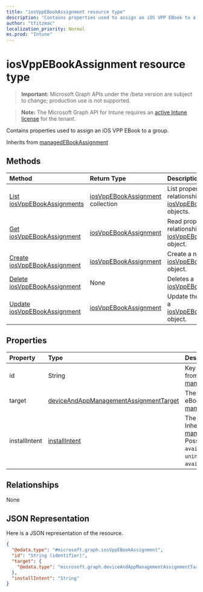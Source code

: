 ```yaml
---
title: "iosVppEBookAssignment resource type"
description: "Contains properties used to assign an iOS VPP EBook to a group."
author: "tfitzmac"
localization_priority: Normal
ms.prod: "Intune"
---
```


# iosVppEBookAssignment resource type

> **Important:** Microsoft Graph APIs under the /beta version are subject to change; production use is not supported.

> **Note:** The Microsoft Graph API for Intune requires an [active Intune license](https://go.microsoft.com/fwlink/?linkid=839381) for the tenant.

Contains properties used to assign an iOS VPP EBook to a group.


Inherits from [managedEBookAssignment](../resources/intune-books-managedebookassignment.md)

## Methods
|Method|Return Type|Description|
|:---|:---|:---|
|[List iosVppEBookAssignments](../api/intune-books-iosvppebookassignment-list.md)|[iosVppEBookAssignment](../resources/intune-books-iosvppebookassignment.md) collection|List properties and relationships of the [iosVppEBookAssignment](../resources/intune-books-iosvppebookassignment.md) objects.|
|[Get iosVppEBookAssignment](../api/intune-books-iosvppebookassignment-get.md)|[iosVppEBookAssignment](../resources/intune-books-iosvppebookassignment.md)|Read properties and relationships of the [iosVppEBookAssignment](../resources/intune-books-iosvppebookassignment.md) object.|
|[Create iosVppEBookAssignment](../api/intune-books-iosvppebookassignment-create.md)|[iosVppEBookAssignment](../resources/intune-books-iosvppebookassignment.md)|Create a new [iosVppEBookAssignment](../resources/intune-books-iosvppebookassignment.md) object.|
|[Delete iosVppEBookAssignment](../api/intune-books-iosvppebookassignment-delete.md)|None|Deletes a [iosVppEBookAssignment](../resources/intune-books-iosvppebookassignment.md).|
|[Update iosVppEBookAssignment](../api/intune-books-iosvppebookassignment-update.md)|[iosVppEBookAssignment](../resources/intune-books-iosvppebookassignment.md)|Update the properties of a [iosVppEBookAssignment](../resources/intune-books-iosvppebookassignment.md) object.|

## Properties
|Property|Type|Description|
|:---|:---|:---|
|id|String|Key of the entity. Inherited from [managedEBookAssignment](../resources/intune-books-managedebookassignment.md)|
|target|[deviceAndAppManagementAssignmentTarget](../resources/intune-shared-deviceandappmanagementassignmenttarget.md)|The assignment target for eBook. Inherited from [managedEBookAssignment](../resources/intune-books-managedebookassignment.md)|
|installIntent|[installIntent](../resources/intune-shared-installintent.md)|The install intent for eBook. Inherited from [managedEBookAssignment](../resources/intune-books-managedebookassignment.md). Possible values are: `available`, `required`, `uninstall`, `availableWithoutEnrollment`.|

## Relationships
None

## JSON Representation
Here is a JSON representation of the resource.
<!-- {
  "blockType": "resource",
  "keyProperty": "id",
  "@odata.type": "microsoft.graph.iosVppEBookAssignment"
}
-->
``` json
{
  "@odata.type": "#microsoft.graph.iosVppEBookAssignment",
  "id": "String (identifier)",
  "target": {
    "@odata.type": "microsoft.graph.deviceAndAppManagementAssignmentTarget"
  },
  "installIntent": "String"
}
```






